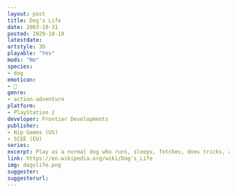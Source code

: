 ```yaml
---
layout: post
title: Dog's Life
date: 2003-10-31
posted: 2020-10-18
latestdate: 
artstyle: 3D
playable: "Yes"
mods: "No"
species: 
- dog
emoticon: 
- 🐶
genre: 
- action-adventure
platform:
- PlayStation 2
developer: Frontier Developments
publisher:
- Hip Games (US)
- SCEE (EU)
series: 
excerpt: Play as a normal dog who runs, sleeps, fetches, does tricks, and even does his business in this action-adventure game with a crude sense of humor. The number of dog-related game mechanics squeezed into this game is impressive for a PS2 title.
link: https://en.wikipedia.org/wiki/Dog's_Life
img: dogslife.png
suggester: 
suggesterurl:  
---
```


